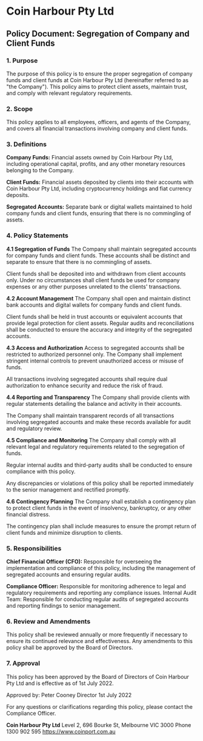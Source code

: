 # Coin Harbour Pty Ltd

## Policy Document: Segregation of Company and Client Funds

### 1. Purpose

The purpose of this policy is to ensure the proper segregation of company funds and client funds at Coin Harbour Pty Ltd (hereinafter referred to as "the Company"). This policy aims to protect client assets, maintain trust, and comply with relevant regulatory requirements.

### 2. Scope

This policy applies to all employees, officers, and agents of the Company, and covers all financial transactions involving company and client funds.

### 3. Definitions

 **Company Funds:** Financial assets owned by Coin Harbour Pty Ltd, including operational capital, profits, and any other monetary resources belonging to the Company.

 **Client Funds:** Financial assets deposited by clients into their accounts with Coin Harbour Pty Ltd, including cryptocurrency holdings and fiat currency deposits.

 **Segregated Accounts:** Separate bank or digital wallets maintained to hold company funds and client funds, ensuring that there is no commingling of assets.

### 4. Policy Statements

 **4.1 Segregation of Funds**
The Company shall maintain segregated accounts for company funds and client funds. These accounts shall be distinct and separate to ensure that there is no commingling of assets.

Client funds shall be deposited into and withdrawn from client accounts only. Under no circumstances shall client funds be used for company expenses or any other purposes unrelated to the clients' transactions.

 **4.2 Account Management**
The Company shall open and maintain distinct bank accounts and digital wallets for company funds and client funds.

Client funds shall be held in trust accounts or equivalent accounts that provide legal protection for client assets.
   Regular audits and reconciliations shall be conducted to ensure the accuracy and integrity of the segregated accounts.

 **4.3 Access and Authorization**
Access to segregated accounts shall be restricted to authorized personnel only. The Company shall implement stringent internal controls to prevent unauthorized access or misuse of funds.

   All transactions involving segregated accounts shall require dual authorization to enhance security and reduce the risk of fraud.

 **4.4 Reporting and Transparency**
The Company shall provide clients with regular statements detailing the balance and activity in their accounts.

The Company shall maintain transparent records of all transactions involving segregated accounts and make these records available for audit and regulatory review.

 **4.5 Compliance and Monitoring**
The Company shall comply with all relevant legal and regulatory requirements related to the segregation of funds.

Regular internal audits and third-party audits shall be conducted to ensure compliance with this policy.

Any discrepancies or violations of this policy shall be reported immediately to the senior management and rectified promptly.

 **4.6 Contingency Planning**
The Company shall establish a contingency plan to protect client funds in the event of insolvency, bankruptcy, or any other financial distress.

The contingency plan shall include measures to ensure the prompt return of client funds and minimize disruption to clients.

### 5. Responsibilities

 **Chief Financial Officer (CFO):** Responsible for overseeing the implementation and compliance of this policy, including the management of segregated accounts and ensuring regular audits.

 **Compliance Officer:** Responsible for monitoring adherence to legal and regulatory requirements and reporting any compliance issues.
   Internal Audit Team: Responsible for conducting regular audits of segregated accounts and reporting findings to senior management.

### 6. Review and Amendments

This policy shall be reviewed annually or more frequently if necessary to ensure its continued relevance and effectiveness. Any amendments to this policy shall be approved by the Board of Directors.

### 7. Approval

This policy has been approved by the Board of Directors of Coin Harbour Pty Ltd and is effective as of 1st July 2022.

Approved by:
Peter Cooney
Director
1st July 2022

For any questions or clarifications regarding this policy, please contact the Compliance Officer.

**Coin Harbour Pty Ltd**
Level 2, 696 Bourke St,
Melbourne VIC 3000
Phone 1300 902 595
https://www.coinport.com.au